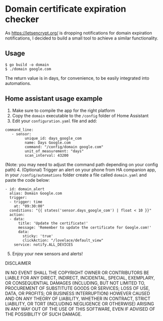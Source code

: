 # Domain certificate expiration checker

As https://letsencrypt.org/ is dropping notifications for domain expiration notifications, I decided to build a small tool to achieve a similar functionality.

## Usage

    $ go build -o domain
    $ ./domain google.com

The return value is in days, for convenience, to be easily integrated into automations.

## Home assistant usage example

1. Make sure to compile the app for the right platform
2. Copy the ``domain`` executable to the ``/config`` folder of Home Assistant
3. Edit your ``configuration.yaml`` file and add:
```
command_line:
   - sensor:
         unique_id: days_google_com
         name: Days Google.com
         command: "/config/domain google.com"
         unit_of_measurement: "days"
         scan_interval: 43200
```
(Note: you may need to adjust the command path depending on your config path)
4. (Optional) Trigger an alert on your phone from HA companion app, in your ``/config/automations`` folder create a file called ``domain.yaml`` and paste the code below:
```
- id: domain_alert
  alias: Domain Google.com
  trigger:
  - trigger: time
    at: "09:30:00"
  conditions: "{{ states('sensor.days_google_com') | float < 10 }}"
  action:
  - data:
      title: 'Update the certificate!'
      message: 'Remember to update the certificate for Google.com!'
      data:
        sticky: 'true'
        clickAction: "/lovelace/default_view"
    service: notify.ALL_DEVICES
```
5. Enjoy your new sensors and alerts!


DISCLAIMER

IN NO EVENT SHALL THE COPYRIGHT OWNER OR CONTRIBUTORS BE LIABLE FOR ANY DIRECT, INDIRECT, INCIDENTAL, SPECIAL, EXEMPLARY, OR CONSEQUENTIAL DAMAGES (INCLUDING, BUT NOT LIMITED TO, PROCUREMENT OF SUBSTITUTE GOODS OR SERVICES; LOSS OF USE, DATA, OR PROFITS; OR BUSINESS INTERRUPTION) HOWEVER CAUSED AND ON ANY THEORY OF LIABILITY, WHETHER IN CONTRACT, STRICT LIABILITY, OR TORT (INCLUDING NEGLIGENCE OR OTHERWISE) ARISING IN ANY WAY OUT OF THE USE OF THIS SOFTWARE, EVEN IF ADVISED OF THE POSSIBILITY OF SUCH DAMAGE.